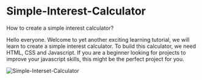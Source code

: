# Simple-Interest-Calculator
How  to create a simple interest calculator? 


Hello everyone. Welcome to yet another exciting learning tutorial, we will learn to create a simple interest calculator. To build this calculator, we need HTML, CSS and Javascript. If you are a beginner looking for projects to improve your javascript skills, this might be the perfect project for you.

![Simple-Interset-Calculator](https://user-images.githubusercontent.com/60469322/165043677-179dd339-866c-48cd-88e1-7e87292b0ec4.png)

